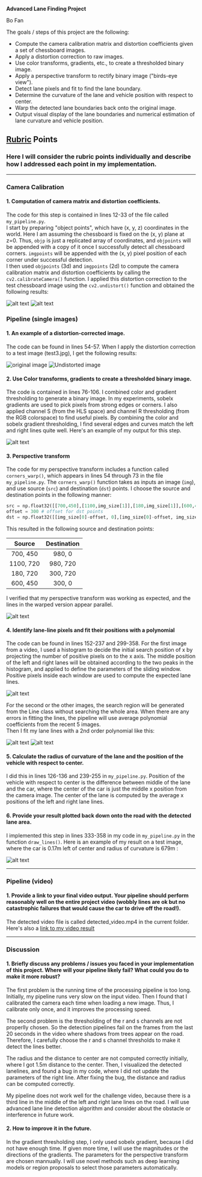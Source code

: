 **Advanced Lane Finding Project**

Bo Fan

The goals / steps of this project are the following:

* Compute the camera calibration matrix and distortion coefficients given a set of chessboard images.
* Apply a distortion correction to raw images.
* Use color transforms, gradients, etc., to create a thresholded binary image.
* Apply a perspective transform to rectify binary image ("birds-eye view").
* Detect lane pixels and fit to find the lane boundary.
* Determine the curvature of the lane and vehicle position with respect to center.
* Warp the detected lane boundaries back onto the original image.
* Output visual display of the lane boundaries and numerical estimation of lane curvature and vehicle position.


## [Rubric](https://review.udacity.com/#!/rubrics/571/view) Points

### Here I will consider the rubric points individually and describe how I addressed each point in my implementation.  

---


### Camera Calibration

#### 1. Computation of camera matrix and distortion coefficients.

The code for this step is contained in lines 12-33 of the file called `my_pipeline.py`.  
I start by preparing "object points", which have (x, y, z) coordinates in the world. Here I am assuming the chessboard is fixed on the (x, y) plane at z=0. Thus, `objp` is just a replicated array of coordinates, and `objpoints` will be appended with a copy of it once I successfully detect all chessboard corners.  `imgpoints` will be appended with the (x, y) pixel position of each corner under successful detection.  
I then used `objpoints` (3d) and `imgpoints` (2d) to compute the camera calibration matrix and distortion coefficients by calling the `cv2.calibrateCamera()` function.  I applied this distortion correction to the test chessboard image using the `cv2.undistort()` function and obtained the following results: 

![alt text](output_images/calibration1.jpg)
![alt text](output_images/undistorted_chess.png)

### Pipeline (single images)

#### 1. An example of a distortion-corrected image.
The code can be found in lines 54-57.
When I apply the distortion correction to a test image (test3.jpg), I get the following results:

![original image](output_images/test3.jpg)
![Undistorted image](output_images/undistorted_car.png)

#### 2. Use Color transforms, gradients to create a thresholded binary image.
The code is contained in lines 76-106. I combined color and gradient thresholding to generate a binary image. In my experiments, sobelx gradients are used to pick pixels from strong edges or corners. I also applied channel S (from the HLS space) and  channel R thresholding (from the RGB colorspace) to find useful pixels. By combining the color and sobelx gradient thresholding, I find several edges and curves match the left and right lines quite well. Here's an example of my output for this step.

![alt text](output_images/threshold.png)

#### 3. Perspective transform

The code for my perspective transform includes a function called `corners_warp()`, which appears in lines 54 through 73 in the file `my_pipeline.py`.  The `corners_warp()` function takes as inputs an image (`img`), and use source (`src`) and destination (`dst`) points. I choose the source and destination points in the following manner:

```python
src = np.float32([[700,450],[1100,img_size[1]],[180,img_size[1]],[600,450]])
offset = 300 # offset for dst points
dst = np.float32([[img_size[0]-offset, 0],[img_size[0]-offset, img_size[1]], [offset, img_size[1]],[offset, 0]])
```
This resulted in the following source and destination points:

| Source        | Destination   | 
|:-------------:|:-------------:| 
| 700, 450      | 980, 0        | 
| 1100, 720      | 980, 720      |
| 180, 720     | 300, 720      |
| 600, 450      | 300, 0        |

I verified that my perspective transform was working as expected, and the lines in the warped version appear parallel.

![alt text](output_images/bird_view.png)

#### 4. Identify lane-line pixels and fit their positions with a polynomial
The code can be found in lines 152-237 and 299-358.
For the first image from a video, I used a histogram to decide the initial search position of x by projecting the number of positive pixels on to the x axis. The middle position of the left and right lanes will be obtained according to the two peaks in the histogram, and applied to define the parameters of the sliding window. Positive pixels inside each window are used to compute the expected lane lines.

![alt text](output_images/hist.png)

For the second or the other images, the search region will be generated from the Line class without searching the whole area.
When there are any errors in fitting the lines, the pipeline will use average polynomial coefficients from the recent 5 images.  
Then I fit my lane lines with a 2nd order polynomial like this:

![alt text](output_images/box.png)
![alt text](output_images/poly.png)

#### 5. Calculate the radius of curvature of the lane and the position of the vehicle with respect to center.

I did this in lines 126-136 and 239-255 in `my_pipeline.py`. Position of the vehicle with respect to center is the difference between middle of the lane and the car, where the center of the car is just the middle x position from the camera image. The center of the lane is computed by the average x positions of the left and right lane lines. 


#### 6. Provide your result plotted back down onto the road with the detected lane area.

I implemented this step in lines 333-358 in my code in `my_pipeline.py` in the function `draw_lines()`. Here is an example of my result on a test image, where the car is 0.17m left of center and radius of curvature is 679m :

![alt text](output_images/lane_area.png)

---

### Pipeline (video)

#### 1. Provide a link to your final video output.  Your pipeline should perform reasonably well on the entire project video (wobbly lines are ok but no catastrophic failures that would cause the car to drive off the road!).
The detected video file is called detected_video.mp4 in the current folder.
Here's also a [link to my video result](https://github.com/akb46mayu/UdacitySelfDrivingCar_ND1/blob/master/AdvancedLaneFinding/detected_video.mp4)

---

### Discussion

#### 1. Briefly discuss any problems / issues you faced in your implementation of this project.  Where will your pipeline likely fail?  What could you do to make it more robust?

The first problem is the running time of the processing pipeline is too long. Initially, my pipeline runs very slow on the input video. Then I found that I calibrated the camera each time when loading a new image. Thus, I calibrate only once, and it improves the processing speed.

The second problem is the thresholding of the r and s channels are not properlly chosen. So the detection pipelines fail on the frames from the last 20 seconds in the video where shadows from trees appear on the road. Therefore, I carefully choose the r and s channel thresholds to make it detect the lines better. 

The radius and the distance to center are not computed correctly initially, where I got 1.5m distance to the center.
Then, I visualized the detected lanelines, and found a bug in my code, where I did not update the parameters of the right line.
After fixing the bug, the distance and radius can be computed correctly. 

My pipeline does not work well for the challenge video, because there is a third line in the middle of the left and right lane lines on the road. I will use advanced lane line detection algorithm and consider about the obstacle or interference in future work.

#### 2. How to improve it in the future.
In the gradient thresholding step, I only used sobelx gradient, because I did not have enough time. If given more time, I will use the magnitudes or the directions of the gradients. 
The parameters for the perspective transform are chosen mannually. I will use novel methods such as deep learning models or region proposals to select those parameters automatically.






